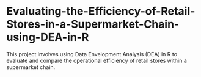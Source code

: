 # Evaluating-the-Efficiency-of-Retail-Stores-in-a-Supermarket-Chain-using-DEA-in-R
This project involves using Data Envelopment Analysis (DEA) in R to evaluate and compare the operational efficiency of retail stores within a supermarket chain.
